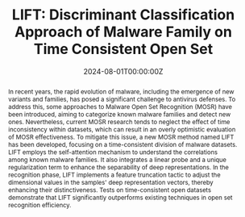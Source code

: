 ---
title: 'LIFT: Discriminant Classification Approach of Malware Family on Time Consistent Open Set'

# Authors
# If you created a profile for a user (e.g. the default `admin` user), write the username (folder name) here,
# and it will be replaced with their full name and linked to their profile.
authors:
    - Yuxia Sun
    - Siyi Pan
    - Yang Yang
    - Ziying Huo
    - admin

# Author notes (optional)
author_notes:
  - 'Corresponding Author'

date: '2024-08-01T00:00:00Z'
doi: 'https://doi.org/10.1007/978-981-97-5663-6_4'

# Schedule page publish date (NOT publication's date).
publishDate: '2024-08-23T00:00:00Z'

# Publication type.
# Accepts a single type but formatted as a YAML list (for Hugo requirements).
# Enter a publication type from the CSL standard.
publication_types: ['paper-conference']

# Publication name and optional abbreviated publication name.
publication: International Conference on Intelligent Computing
publication_short: ICIC

abstract: In recent years, the rapid evolution of malware, including the emergence of new variants and families, has posed a significant challenge to antivirus defenses. To address this, some approaches to Malware Open Set Recognition (MOSR) have been introduced, aiming to categorize known malware families and detect new ones. Nevertheless, current MOSR research tends to neglect the effect of time inconsistency within datasets, which can result in an overly optimistic evaluation of MOSR effectiveness. To mitigate this issue, a new MOSR method named LIFT has been developed, focusing on a time-consistent division of malware datasets. LIFT employs the self-attention mechanism to understand the correlations among known malware families. It also integrates a linear probe and a unique regularization term to enhance the separability of deep representations. In the recognition phase, LIFT implements a feature truncation tactic to adjust the dimensional values in the samples' deep representation vectors, thereby enhancing their distinctiveness. Tests on time-consistent open datasets demonstrate that LIFT significantly outperforms existing techniques in open set recognition efficiency.

# Summary. An optional shortened abstract.
# summary: Lorem ipsum dolor sit amet, consectetur adipiscing elit. Duis posuere tellus ac convallis placerat. Proin tincidunt magna sed ex sollicitudin condimentum.

tags:
  - Malware family classification
  - Time-consistent dataset
  - Open set recognition
  - Discriminative model

# Display this page in the Featured widget?
featured: true

# Custom links (uncomment lines below)
# links:
# - name: Custom Link
#   url: http://example.org

url_pdf: '978-981-97-5663-6_4.pdf'
url_code: ''
url_dataset: ''
url_poster: ''
url_project: ''
url_slides: ''
url_source: ''
url_video: ''

# Featured image
# To use, add an image named `featured.jpg/png` to your page's folder.
image:
  caption: ''
  focal_point: ''
  preview_only: false

# Associated Projects (optional).
#   Associate this publication with one or more of your projects.
#   Simply enter your project's folder or file name without extension.
#   E.g. `internal-project` references `content/project/internal-project/index.md`.
#   Otherwise, set `projects: []`.
projects:
  []

# Slides (optional).
#   Associate this publication with Markdown slides.
#   Simply enter your slide deck's filename without extension.
#   E.g. `slides: "example"` references `content/slides/example/index.md`.
#   Otherwise, set `slides: ""`.
slides: ""
---